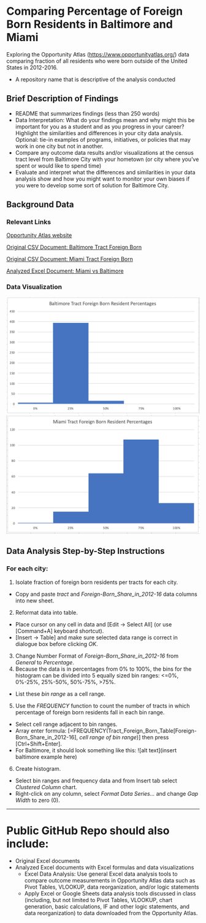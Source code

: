 # Comparing Percentage of Foreign Born Residents in Baltimore and Miami 
Exploring the Opportunity Atlas (https://www.opportunityatlas.org/) data comparing fraction of all residents who were born outside of the United States in 2012-2016.
* A repository name that is descriptive of the analysis conducted

## Brief Description of Findings 
* README that summarizes findings (less than 250 words)
* Data Interpretation: What do your findings mean and why might this be important for you as a student and as you progress in your career? Highlight the similarities and differences in your city data analysis. Optional: tie-in examples of programs, initiatives, or policies that may work in one city but not in another.
* Compare any outcome data results and/or visualizations at the census tract level from Baltimore City with your hometown (or city where you’ve spent or would like to spend time) 
* Evaluate and interpret what the differences and similarities in your data analysis show and how you might want to monitor your own biases if you were to develop some sort of solution for Baltimore City.

## Background Data 
### Relevant Links
[Opportunity Atlas website](https://www.opportunityatlas.org/)

[Original CSV Document: Baltimore Tract Foreign Born](https://github.com/CamilaCamacho/comparing_baltimore_miami_foreign-born/blob/master/baltimore_shown_tract_foreign_share2016.csv)

[Original CSV Document: Miami Tract Foreign Born](https://github.com/CamilaCamacho/comparing_baltimore_miami_foreign-born/blob/master/miami_shown_tract_foreign_share2016.csv)

[Analyzed Excel Document: Miami vs Baltimore](https://github.com/CamilaCamacho/comparing_baltimore_miami_foreign-born/blob/master/miami_vs_baltimore_tract_foreign_share2016.xlsx)

### Data Visualization
![alt text](https://github.com/CamilaCamacho/comparing_baltimore_miami_foreign-born/blob/master/Baltimore%20Histogram.png)
![alt text](https://github.com/CamilaCamacho/comparing_baltimore_miami_foreign-born/blob/master/Miami%20Histogram.png)

## Data Analysis Step-by-Step Instructions
### For each city:
1. Isolate fraction of foreign born residents per tracts for each city.
  * Copy and paste *tract* and *Foreign-Born_Share_in_2012-16* data columns into new sheet.
2. Reformat data into table.
  * Place cursor on any cell in data and [Edit -> Select All] (or use [Command+A] keyboard shortcut).
  * [Insert -> Table] and make sure selected data range is correct in dialogue box before clicking *OK*.
3. Change Number Format of *Foreign-Born_Share_in_2012-16* from _General_ to _Percentage_.
4. Because the data is in percentages from 0% to 100%, the bins for the histogram can be divided into 5 equally sized bin ranges: <=0%, 0%-25%, 25%-50%, 50%-75%, >75%.
  * List these _bin range_ as a cell range. 
5. Use the *FREQUENCY* function to count the number of tracts in which percentage of foreign born residents fall in each bin range.
  * Select cell range adjacent to bin ranges. 
  * Array enter formula: [=FREQUENCY(Tract_Foreign_Born_Table[Foreign-Born_Share_in_2012-16], _cell range of bin range_)] then press [Ctrl+Shift+Enter].
  * For Baltimore, it should look something like this: ![alt text](insert baltimore example here)
6. Create histogram.
  * Select bin ranges and frequency data and from Insert tab select *Clustered Column* chart.
  * Right-click on any column, select *Format Data Series...* and change *Gap Width* to zero (0).

---

# Public GitHub Repo should also include:
* Original Excel documents
* Analyzed Excel documents with Excel formulas and data visualizations
  * Excel Data Analysis: Use general Excel data analysis tools to compare outcome measurements in Opportunity Atlas data such as Pivot Tables, VLOOKUP, data reorganization, and/or logic statements
  * Apply Excel or Google Sheets data analysis tools discussed in class (including, but not limited to Pivot Tables, VLOOKUP, chart generation, basic calculations, IF and other logic statements, and data reorganization) to data downloaded from the Opportunity Atlas.
